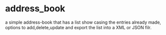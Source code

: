 # address_book
 a simple address-book that has a list show casing the entries already made, options to add,delete,update and export the list into a XML or JSON filr.
